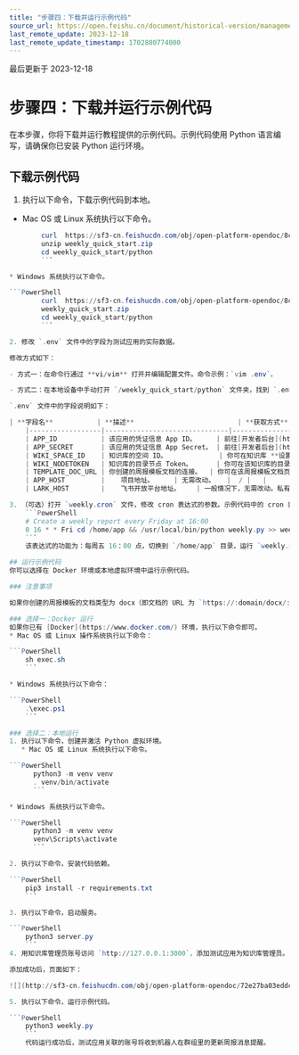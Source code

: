 ```yaml
---
title: "步骤四：下载并运行示例代码"
source_url: https://open.feishu.cn/document/historical-version/management-weekly-report-based-docs/run
last_remote_update: 2023-12-18
last_remote_update_timestamp: 1702880774000
---
```

最后更新于 2023-12-18

# 步骤四：下载并运行示例代码

在本步骤，你将下载并运行教程提供的示例代码。示例代码使用 Python 语言编写，请确保你已安装 Python 运行环境。

## 下载示例代码

1. 执行以下命令，下载示例代码到本地。

* Mac OS 或 Linux 系统执行以下命令。

```PowerShell
        curl  https://sf3-cn.feishucdn.com/obj/open-platform-opendoc/8c9d1ecc1ee8c67765a6d62d3d630321.zip -o weekly_quick_start.zip
        unzip weekly_quick_start.zip
        cd weekly_quick_start/python
        ```

* Windows 系统执行以下命令。

```PowerShell
        curl  https://sf3-cn.feishucdn.com/obj/open-platform-opendoc/8c9d1ecc1ee8c67765a6d62d3d630321.zip -o weekly_quick_start.zip
        weekly_quick_start.zip
        cd weekly_quick_start/python
        ```

2. 修改 `.env` 文件中的字段为测试应用的实际数据。

修改方式如下：

- 方式一：在命令行通过 **vi/vim** 打开并编辑配置文件。命令示例：`vim .env`。

- 方式二：在本地设备中手动打开 `/weekly_quick_start/python` 文件夹，找到 `.env` 文件，使用常用的文本编辑器打开并编辑。

`.env` 文件中的字段说明如下：

| **字段名**           | **描述**                          | **获取方式**                                   | **图示**                                                                                                                                                                     |   |
    |------------------|-------------------------------|--------------------------------------------|--------------------------------------------------------------------------------------------------------------------------------------------------------------------------|---|
    | APP_ID           | 该应用的凭证信息 App ID。     | 前往[开发者后台](https://open.feishu.cn/app)的 **凭证与基础信息** 页查看。 | ![](https://p9-arcosite.byteimg.com/tos-cn-i-goo7wpa0wc/4336acf7255d403a96e7ffda581f6f28~tplv-goo7wpa0wc-image.image?height=1024&lazyload=true&maxWidth=300&width=2690)  |   |
    | APP_SECRET       | 该应用的凭证信息 App Secret。 | 前往[开发者后台](https://open.feishu.cn/app)的 **凭证与基础信息** 页查看。 |  ![](https://p9-arcosite.byteimg.com/tos-cn-i-goo7wpa0wc/4336acf7255d403a96e7ffda581f6f28~tplv-goo7wpa0wc-image.image?height=1024&lazyload=true&maxWidth=300&width=2690)  |
    | WIKI_SPACE_ID    | 知识库的空间 ID。             | 你可在知识库 **设置** 页面获取。               | ![](https://p9-arcosite.byteimg.com/tos-cn-i-goo7wpa0wc/c82ae711f8284d7ab51745487a827ec7~tplv-goo7wpa0wc-image.image?height=1462&lazyload=true&maxWidth=250&width=1744)  |   |
    | WIKI_NODETOKEN   | 知识库的目录节点 Token。      | 你可在该知识库的目录节点文档页面获取。       | ![](https://p9-arcosite.byteimg.com/tos-cn-i-goo7wpa0wc/a7676faf3170442fbe183fdd3e3a77d9~tplv-goo7wpa0wc-image.image?height=758&lazyload=true&maxWidth=300&width=1616)   |   |
    | TEMPLATE_DOC_URL | 你创建的周报模板文档的连接。  | 你可在该周报模板文档页面获取。             | ![image.png](https://sf3-cn.feishucdn.com/obj/open-platform-opendoc/13ab351a9f1d87c5f44a72c47d3ff3a0_qZlaIJZnj3.png?height=1278&lazyload=true&maxWidth=300&width=2414)  |   |
    | APP_HOST         |    项目地址。     | 无需改动。   |  / |   |
    | LARK_HOST        |    飞书开放平台地址。    | 一般情况下，无需改动。私有化部署时要将其修改为私有化部署所用的域名。  |    /     |   |

3. （可选）打开 `weekly.cron` 文件，修改 cron 表达式的参数。示例代码中的 cron 表达式如下：
    ```PowerShell
    # Create a weekly report every Friday at 16:00
    0 16 * * Fri cd /home/app && /usr/local/bin/python weekly.py >> weekly.log 2>&1
    ```
    该表达式的功能为：每周五 16：00 点，切换到 `/home/app` 目录，运行 `weekly.py` 文件。你可选择修改其中的参数，自定义创建周报和发送提醒的频率和时间。

## 运行示例代码
你可以选择在 Docker 环境或本地虚拟环境中运行示例代码。

### 注意事项

如果你创建的周报模板的文档类型为 docx（即文档的 URL 为 `https://:domain/docx/:doc_token` 格式），你需在示例代码中的 `server.py` 文件中的第 43 行 `meta = client.get_doc_meta(access_token, doctoken, "doc")` 中，将 `doc` 改为 `docx`。

### 选择一：Docker 运行
如果你已有 [Docker](https://www.docker.com/) 环境，执行以下命令即可。
* Mac OS 或 Linux 操作系统执行以下命令：

```PowerShell
    sh exec.sh
    ```

* Windows 系统执行以下命令：

```PowerShell
    .\exec.ps1
    ```

### 选择二：本地运行
1. 执行以下命令，创建并激活 Python 虚拟环境。
   * Mac OS 或 Linux 系统执行以下命令。

```PowerShell
      python3 -m venv venv
      . venv/bin/activate
      ```

* Windows 系统执行以下命令。

```PowerShell
      python3 -m venv venv
      venv\Scripts\activate
      ```

2. 执行以下命令，安装代码依赖。

```PowerShell
    pip3 install -r requirements.txt
    ```

3. 执行以下命令，启动服务。

```PowerShell
    python3 server.py
    ```
4. 用知识库管理员账号访问 `http://127.0.0.1:3000`，添加测试应用为知识库管理员。

添加成功后，页面如下：

![](http://sf3-cn.feishucdn.com/obj/open-platform-opendoc/72e27ba03eddce93cc6160bb5b6d6974_5LNF2s3qPI.png?height=170&lazyload=true&maxWidth=600&width=1544)

5. 执行以下命令，运行示例代码。

```PowerShell
    python3 weekly.py
    ```
    代码运行成功后，测试应用关联的账号将收到机器人在群组里的更新周报消息提醒。
